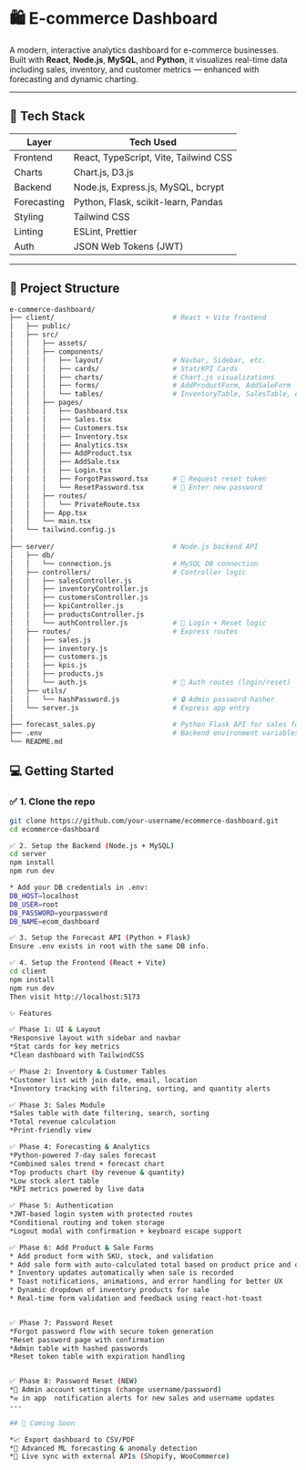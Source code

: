 # 🛍️ E-commerce Dashboard

A modern, interactive analytics dashboard for e-commerce businesses. Built with **React**, **Node.js**, **MySQL**, and **Python**, it visualizes real-time data including sales, inventory, and customer metrics — enhanced with forecasting and dynamic charting.

---

## 🚀 Tech Stack

| Layer       | Tech Used                                 |
|-------------|--------------------------------------------|
| Frontend    | React, TypeScript, Vite, Tailwind CSS      |
| Charts      | Chart.js, D3.js                            |
| Backend     | Node.js, Express.js, MySQL, bcrypt         |
| Forecasting | Python, Flask, scikit-learn, Pandas        |
| Styling     | Tailwind CSS                               |
| Linting     | ESLint, Prettier                           |
| Auth        | JSON Web Tokens (JWT)                      |

---

## 📁 Project Structure

```bash
e-commerce-dashboard/
├── client/                             # React + Vite frontend
│   ├── public/
│   ├── src/
│   │   ├── assets/
│   │   ├── components/
│   │   │   ├── layout/                 # Navbar, Sidebar, etc.
│   │   │   ├── cards/                  # Stat/KPI Cards
│   │   │   ├── charts/                 # Chart.js visualizations
│   │   │   ├── forms/                  # AddProductForm, AddSaleForm
│   │   │   └── tables/                 # InventoryTable, SalesTable, etc.
│   │   ├── pages/
│   │   │   ├── Dashboard.tsx
│   │   │   ├── Sales.tsx
│   │   │   ├── Customers.tsx
│   │   │   ├── Inventory.tsx
│   │   │   ├── Analytics.tsx
│   │   │   ├── AddProduct.tsx
│   │   │   ├── AddSale.tsx
│   │   │   ├── Login.tsx
│   │   │   ├── ForgotPassword.tsx      # 🔐 Request reset token
│   │   │   └── ResetPassword.tsx       # 🔐 Enter new password
│   │   ├── routes/
│   │   │   └── PrivateRoute.tsx
│   │   ├── App.tsx
│   │   └── main.tsx
│   └── tailwind.config.js
│
├── server/                             # Node.js backend API
│   ├── db/
│   │   └── connection.js               # MySQL DB connection
│   ├── controllers/                    # Controller logic
│   │   ├── salesController.js
│   │   ├── inventoryController.js
│   │   ├── customersController.js
│   │   ├── kpiController.js
│   │   ├── productsController.js
│   │   └── authController.js           # 🔐 Login + Reset logic
│   ├── routes/                         # Express routes
│   │   ├── sales.js
│   │   ├── inventory.js
│   │   ├── customers.js
│   │   ├── kpis.js
│   │   ├── products.js
│   │   └── auth.js                     # 🔐 Auth routes (login/reset)
│   ├── utils/
│   │   └── hashPassword.js             # 🔒 Admin password hasher
│   └── server.js                       # Express app entry
│
├── forecast_sales.py                   # Python Flask API for sales forecasting
├── .env                                # Backend environment variables
└── README.md
```

## 💻 Getting Started

### ✅ 1. Clone the repo

```bash
git clone https://github.com/your-username/ecommerce-dashboard.git
cd ecommerce-dashboard

✅ 2. Setup the Backend (Node.js + MySQL)
cd server
npm install
npm run dev

* Add your DB credentials in .env:
DB_HOST=localhost
DB_USER=root
DB_PASSWORD=yourpassword
DB_NAME=ecom_dashboard

✅ 3. Setup the Forecast API (Python + Flask)
Ensure .env exists in root with the same DB info.

✅ 4. Setup the Frontend (React + Vite)
cd client
npm install
npm run dev
Then visit http://localhost:5173

✨ Features

✅ Phase 1: UI & Layout
*Responsive layout with sidebar and navbar
*Stat cards for key metrics
*Clean dashboard with TailwindCSS

✅ Phase 2: Inventory & Customer Tables
*Customer list with join date, email, location
*Inventory tracking with filtering, sorting, and quantity alerts

✅ Phase 3: Sales Module
*Sales table with date filtering, search, sorting
*Total revenue calculation
*Print-friendly view

✅ Phase 4: Forecasting & Analytics
*Python-powered 7-day sales forecast
*Combined sales trend + forecast chart
*Top products chart (by revenue & quantity)
*Low stock alert table
*KPI metrics powered by live data

✅ Phase 5: Authentication
*JWT-based login system with protected routes
*Conditional routing and token storage
*Logout modal with confirmation + keyboard escape support

✅ Phase 6: Add Product & Sale Forms
* Add product form with SKU, stock, and validation
* Add sale form with auto-calculated total based on product price and quantity
* Inventory updates automatically when sale is recorded
* Toast notifications, animations, and error handling for better UX
* Dynamic dropdown of inventory products for sale
* Real-time form validation and feedback using react-hot-toast


✅ Phase 7: Password Reset 
*Forgot password flow with secure token generation
*Reset password page with confirmation
*Admin table with hashed passwords
*Reset token table with expiration handling


✅ Phase 8: Password Reset (NEW)
*🧾 Admin account settings (change username/password)
*✉️ in app  notification alerts for new sales and username updates
---

## 🧠 Coming Soon

*📈 Export dashboard to CSV/PDF
*🤖 Advanced ML forecasting & anomaly detection
*🔄 Live sync with external APIs (Shopify, WooCommerce)


